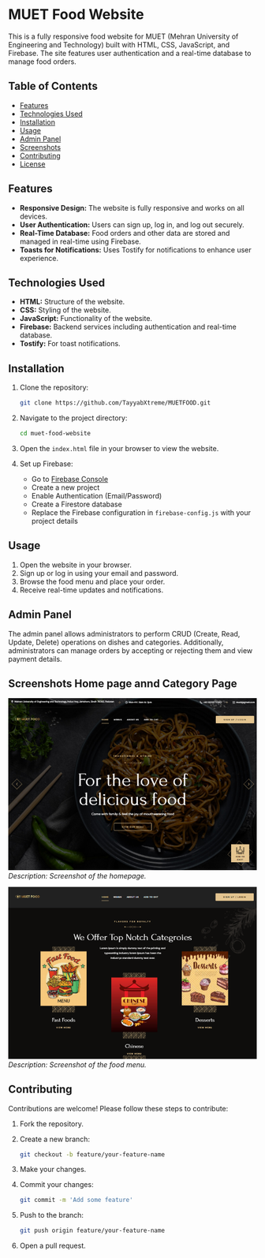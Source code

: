 # MUET Food Website

This is a fully responsive food website for MUET (Mehran University of Engineering and Technology) built with HTML, CSS, JavaScript, and Firebase. The site features user authentication and a real-time database to manage food orders.

## Table of Contents

- [Features](#features)
- [Technologies Used](#technologies-used)
- [Installation](#installation)
- [Usage](#usage)
- [Admin Panel](#admin-panel)
- [Screenshots](#screenshots)
- [Contributing](#contributing)
- [License](#license)

## Features

- **Responsive Design:** The website is fully responsive and works on all devices.
- **User Authentication:** Users can sign up, log in, and log out securely.
- **Real-Time Database:** Food orders and other data are stored and managed in real-time using Firebase.
- **Toasts for Notifications:** Uses Tostify for notifications to enhance user experience.

## Technologies Used

- **HTML:** Structure of the website.
- **CSS:** Styling of the website.
- **JavaScript:** Functionality of the website.
- **Firebase:** Backend services including authentication and real-time database.
- **Tostify:** For toast notifications.

## Installation

1. Clone the repository:

    ```bash
    git clone https://github.com/TayyabXtreme/MUETFOOD.git
    ```

2. Navigate to the project directory:

    ```bash
    cd muet-food-website
    ```

3. Open the `index.html` file in your browser to view the website.

4. Set up Firebase:
    - Go to [Firebase Console](https://console.firebase.google.com/)
    - Create a new project
    - Enable Authentication (Email/Password)
    - Create a Firestore database
    - Replace the Firebase configuration in `firebase-config.js` with your project details

## Usage

1. Open the website in your browser.
2. Sign up or log in using your email and password.
3. Browse the food menu and place your order.
4. Receive real-time updates and notifications.

## Admin Panel

The admin panel allows administrators to perform CRUD (Create, Read, Update, Delete) operations on dishes and categories. Additionally, administrators can manage orders by accepting or rejecting them and view payment details.

## Screenshots Home page annd Category Page

![Homepage](main.png)
*Description: Screenshot of the homepage.*

![Menu](main-2.png)
*Description: Screenshot of the food menu.*

## Contributing

Contributions are welcome! Please follow these steps to contribute:

1. Fork the repository.
2. Create a new branch:

    ```bash
    git checkout -b feature/your-feature-name
    ```

3. Make your changes.
4. Commit your changes:

    ```bash
    git commit -m 'Add some feature'
    ```

5. Push to the branch:

    ```bash
    git push origin feature/your-feature-name
    ```

6. Open a pull request.
